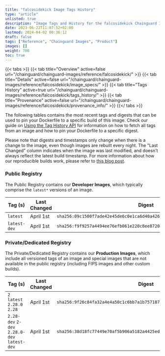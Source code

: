 ```yaml
---
title: "falcosidekick Image Tags History"
type: "article"
unlisted: true
description: "Image Tags and History for the falcosidekick Chainguard Image"
date: 2023-06-22T11:07:52+02:00
lastmod: 2024-04-02 00:36:12
draft: false
tags: ["Reference", "Chainguard Images", "Product"]
images: []
weight: 700
toc: true
---
```


{{< tabs >}}
{{< tab title="Overview" active=false url="/chainguard/chainguard-images/reference/falcosidekick/" >}}
{{< tab title="Details" active=false url="/chainguard/chainguard-images/reference/falcosidekick/image_specs/" >}}
{{< tab title="Tags History" active=true url="/chainguard/chainguard-images/reference/falcosidekick/tags_history/" >}}
{{< tab title="Provenance" active=false url="/chainguard/chainguard-images/reference/falcosidekick/provenance_info/" >}}
{{</ tabs >}}

The following tables contains the most recent tags and digests that can be used to pin your Dockerfile to a specific build of this image. Check our guide on [Using the Tag History API](/chainguard/chainguard-images/using-the-tag-history-api/) for information on how to fetch all tags from an image and how to pin your Dockerfile to a specific digest.

Please note that digests and timestamps only change when there is a change to the image, even though images are rebuilt every night. The "Last Changed" column indicates when the image was last modified, and doesn't always reflect the latest build timestamp. For more information about how our reproducible builds work, please refer to [this blog post](https://www.chainguard.dev/unchained/reproducing-chainguards-reproducible-image-builds).

### Public Registry
The Public Registry contains our **Developer Images**, which typically comprise the `latest*` versions of an image.

| Tag (s)       | Last Changed | Digest                                                                    |
|---------------|--------------|---------------------------------------------------------------------------|
|  `latest`     | April 1st    | `sha256:09c1500f7ade42e45de6c0e1ca6d40a426e7af8bae58dd0de37a866611e21b7d` |
|  `latest-dev` | April 1st    | `sha256:f9f9257a4494ee76efb061e220c8ee87208fbd80a2bc7aa879280fe1e5498d99` |


### Private/Dedicated Registry
The Private/Dedicated Registry contains our **Production Images**, which include all versioned tags of an image and special images that are not available in the public registry (including FIPS images and other custom builds).

| Tag (s)                                       | Last Changed | Digest                                                                    |
|-----------------------------------------------|--------------|---------------------------------------------------------------------------|
|  `2` `latest` `2.28.0` `2.28`                 | April 1st    | `sha256:9f26c84fa32a4e4a50c1c6bb7a1b75718704a9e4f6607c35f19db05c3d3d458c` |
|  `2.28-dev` `2-dev` `2.28.0-dev` `latest-dev` | April 1st    | `sha256:38d18fc77449e70af5b906a5182a4425ed419bdbafd875ffdeff5ec74f706e97` |

